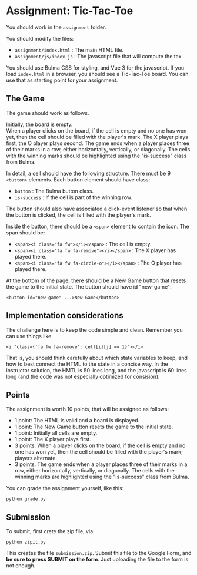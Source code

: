 # Assignment: Tic-Tac-Toe

You should work in the `assignment` folder.

You should modify the files: 
- `assignment/index.html` : The main HTML file. 
- `assignment/js/index.js` : The javascript file that will compute the tax.

You should use Bulma CSS for styling, and Vue 3 for the javascript.
If you load `index.html` in a browser, you should see a Tic-Tac-Toe board. 
You can use that as starting point for your assignment. 

## The Game

The game should work as follows.

Initially, the board is empty.  
When a player clicks on the board, if the cell is empty and no one has won yet, then the cell should be filled with the player's mark.
The X player plays first, the O player plays second.
The game ends when a player places three of their marks in a row, either horizontally, vertically, or diagonally.
The cells with the winning marks should be highlighted using the "is-success" class from Bulma.

In detail, a cell should have the following structure. There must be 9 `<button>` elements. 
Each button element should have class: 

* `button` : The Bulma button class.
* `is-success` : If the cell is part of the winning row.

The button should also have associated a click-event listener so that when the button is clicked, the cell is filled with the player's mark.

Inside the button, there should be a `<span>` element to contain the icon.  The span should be: 

* `<span><i class="fa fw"></i></span>` : The cell is empty.
* `<span><i class="fa fw fa-remove"></i></span>` : The X player has played there. 
* `<span><i class="fa fw fa-circle-o"></i></span>` : The O player has played there.

At the bottom of the page, there should be a New Game button that resets the game to the initial state.  The button should have id "new-game":

    <button id="new-game" ...>New Game</button>


## Implementation considerations

The challenge here is to keep the code simple and clean. Remember you can use things like 

    <i "class={'fa fw fa-remove': cell[i][j] == 1}"></i>

That is, you should think carefully about which state variables to keep, and how to best connect the HTML to the state in a concise way.  In the instructor solution, the HMTL is 50 lines long, and the javascript is 60 lines long (and the code was not especially optimized for consision).

## Points

The assignment is worth 10 points, that will be assigned as follows: 

* 1 point: The HTML is valid and a board is displayed.
* 1 point: The New Game button resets the game to the initial state.
* 1 point: Initially all cells are empty. 
* 1 point: The X player plays first.
* 3 points: When a player clicks on the board, if the cell is empty and no one has won yet, then the cell should be filled with the player's mark; players alternate.
* 3 points: The game ends when a player places three of their marks in a row, either horizontally, vertically, or diagonally. The cells with the winning marks are highlighted using the "is-success" class from Bulma.

You can grade the assignment yourself, like this: 

    python grade.py

## Submission

To submit, first crete the zip file, via: 

    python zipit.py

This creates the file `submission.zip`.  Submit this file to the Google Form, and **be sure to press SUBMIT on the form**.  Just uploading the file to the form is not enough. 
